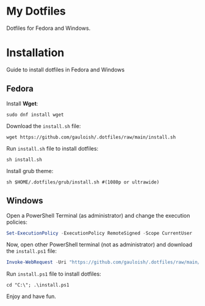 # My Dotfiles

Dotfiles for Fedora and Windows.

# Installation

Guide to install dotfiles in Fedora and Windows

## Fedora

Install **Wget**:

```shell
sudo dnf install wget
```

Download the ```install.sh``` file:

```shell
wget https://github.com/gauloish/.dotfiles/raw/main/install.sh
```

Run ```install.sh``` file to install dotfiles:

```shell
sh install.sh
```

Install grub theme:

```shell
sh $HOME/.dotfiles/grub/install.sh #(1080p or ultrawide)
```

## Windows

Open a PowerShell Terminal (as administrator) and change the execution policies:

```powershell
Set-ExecutionPolicy -ExecutionPolicy RemoteSigned -Scope CurrentUser
```

Now, open other PowerShell terminal (not as administrator) and download the ```install.ps1``` file:

```powershell
Invoke-WebRequest -Uri "https://github.com/gauloish/.dotfiles/raw/main/install.ps1" -OutFile "C:\install.ps1"
```

Run ```install.ps1``` file to install dotfiles:

```shell
cd "C:\"; .\install.ps1
```

Enjoy and have fun.
